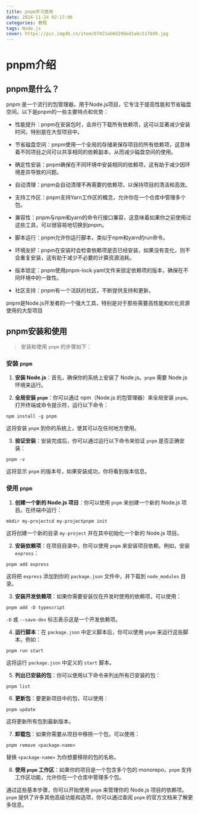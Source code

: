 ```yaml
---
title: pnpm学习使用
date: 2024-11-24 02:17:06
categories: 教程
tags: Node.js
cover: https://pic.imgdb.cn/item/67421ab0d29ded1a8c5170d9.jpg
---
```

# pnpm介绍

## pnpm是什么？

pnpm 是一个流行的包管理器，用于Node.js项目，它专注于提高性能和节省磁盘空间。以下是pnpm的一些主要特点和优势：

- 性能提升：pnpm在安装包时，会并行下载所有依赖项，这可以显著减少安装时间，特别是在大型项目中。

- 节省磁盘空间：pnpm使用一个全局的存储来保存项目的所有依赖项，这意味着不同项目之间可以共享相同的依赖副本，从而减少磁盘空间的使用。

- 确定性安装：pnpm确保在不同环境中安装相同的依赖项，这有助于减少因环境差异导致的问题。

- 自动清理：pnpm会自动清理不再需要的依赖项，以保持项目的清洁和高效。

- 支持工作区：pnpm支持Yarn工作区的概念，允许你在一个仓库中管理多个包。

- 兼容性：pnpm与npm和yarn的命令行接口兼容，这意味着如果你之前使用过这些工具，可以很容易地切换到pnpm。

- 脚本运行：pnpm允许你运行脚本，类似于npm和yarn的run命令。

- 环境友好：pnpm在安装时会检查依赖项是否已经安装，如果没有变化，则不会重复安装，这有助于减少不必要的计算资源消耗。

- 版本锁定：pnpm使用pnpm-lock.yaml文件来锁定依赖项的版本，确保在不同环境中的一致性。

- 社区支持：pnpm有一个活跃的社区，不断提供支持和更新。

pnpm是Node.js开发者的一个强大工具，特别是对于那些需要高性能和优化资源使用的大型项目

## pnpm安装和使用

> 安装和使用 `pnpm` 的步骤如下：

### 安装 `pnpm`

1. **安装 Node.js**：首先，确保你的系统上安装了 Node.js。`pnpm` 需要 Node.js 环境来运行。
  
2. **全局安装 `pnpm`**：你可以通过 npm（Node.js 的包管理器）来全局安装 `pnpm`。打开终端或命令提示符，运行以下命令：
  
  ```text
  npm install -g pnpm
  ```
  
  这将安装 `pnpm` 到你的系统上，使其可以在任何地方使用。
  
3. **验证安装**：安装完成后，你可以通过运行以下命令来验证 `pnpm` 是否正确安装：
  
  ```text
  pnpm -v
  ```
  
  这将显示 `pnpm` 的版本号，如果安装成功，你将看到版本信息。
  

### 使用 `pnpm`

1. **创建一个新的 Node.js 项目**：你可以使用 `pnpm` 来创建一个新的 Node.js 项目。在终端中运行：
  
  ```text
  mkdir my-projectcd my-projectpnpm init
  ```
  
  这将创建一个新的目录 `my-project` 并在其中初始化一个新的 Node.js 项目。
  
2. **安装依赖项**：在项目目录中，你可以使用 `pnpm` 来安装项目依赖。例如，安装 `express`：
  
  ```text
  pnpm add express
  ```
  
  这将把 `express` 添加到你的 `package.json` 文件中，并下载到 `node_modules` 目录。
  
3. **安装开发依赖项**：如果你需要安装仅在开发时使用的依赖项，可以使用：
  
  ```text
  pnpm add -D typescript
  ```
  
  `-D` 或 `--save-dev` 标志表示这是一个开发依赖项。
  
4. **运行脚本**：在 `package.json` 中定义脚本后，你可以使用 `pnpm` 来运行这些脚本。例如：
  
  ```text
  pnpm run start
  ```
  
  这将运行 `package.json` 中定义的 `start` 脚本。
  
5. **列出已安装的包**：你可以使用以下命令来列出所有已安装的包：
  
  ```text
  pnpm list
  ```
  
6. **更新包**：要更新项目中的包，可以使用：
  
  ```text
  pnpm update
  ```
  
  这将更新所有包到最新版本。
  
7. **卸载包**：如果你需要从项目中移除一个包，可以使用：
  
  ```text
  pnpm remove <package-name>
  ```
  
  替换 `<package-name>` 为你想要移除的包的名称。
  
8. **使用 `pnpm` 工作区**：如果你的项目是一个包含多个包的 monorepo，`pnpm` 支持工作区功能，允许你在一个仓库中管理多个包。
  

通过这些基本步骤，你可以开始使用 `pnpm` 来管理你的 Node.js 项目的依赖项。`pnpm` 提供了许多其他高级功能和选项，你可以通过查阅 `pnpm` 的官方文档来了解更多信息。